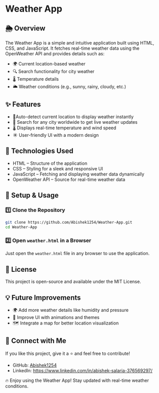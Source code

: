 # Weather App

## 🌦 Overview
The Weather App is a simple and intuitive application built using HTML, CSS, and JavaScript. It fetches real-time weather data using the OpenWeather API and provides details such as:
- 🌍 Current location-based weather
- 🔍 Search functionality for city weather
- 🌡 Temperature details
- 🌥 Weather conditions (e.g., sunny, rainy, cloudy, etc.)

## ✨ Features
- 📍Auto-detect current location to display weather instantly
- 🔎 Search for any city worldwide to get live weather updates
- 🌡 Displays real-time temperature and wind speed
- ☀️ User-friendly UI with a modern design

## 🚀 Technologies Used
- HTML – Structure of the application
- CSS – Styling for a sleek and responsive UI
- JavaScript – Fetching and displaying weather data dynamically
- OpenWeather API – Source for real-time weather data

## 🔧 Setup & Usage
### 1️⃣ Clone the Repository
```sh
git clone https://github.com/Abishek1254/Weather-App.git
cd Weather-App
```
### 2️⃣ Open `weather.html` in a Browser
Just open the `weather.html` file in any browser to use the application.

## 📜 License
This project is open-source and available under the MIT License.

## 💡 Future Improvements
- 🌍 Add more weather details like humidity and pressure
- 🎨 Improve UI with animations and themes
- 🗺 Integrate a map for better location visualization

## 🤝 Connect with Me
If you like this project, give it a ⭐ and feel free to contribute!
- GitHub: [Abishek1254](https://github.com/Abishek1254)
- LinkedIn: https://www.linkedin.com/in/abishek-salaria-376569297/

🔥 Enjoy using the Weather App! Stay updated with real-time weather conditions.

